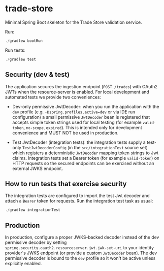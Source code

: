 trade-store
===========

Minimal Spring Boot skeleton for the Trade Store validation service.

Run:

```powershell
./gradlew bootRun
```

Run tests:

```powershell
./gradlew test
```

Security (dev & test)
---------------------

The application secures the ingestion endpoint (`POST /trades`) with OAuth2 JWTs when the
resource-server is enabled. For local development and automated tests we provide two
conveniences:


- Dev-only permissive JwtDecoder: when you run the application with the `dev` profile
  (e.g. `-Dspring.profiles.active=dev` or via IDE run configuration) a small permissive
  `JwtDecoder` bean is registered that accepts simple token strings used for local testing
  (for example `valid-token`, `no-scope`, `expired`). This is intended only for
  development convenience and MUST NOT be used in production.


- Test JwtDecoder (integration tests): the integration tests supply a test-only
  `TestJwtDecoderConfig` (in the `src/integrationTest` source set) which registers a
  deterministic `JwtDecoder` mapping token strings to Jwt claims. Integration tests set a
  Bearer token (for example `valid-token`) on HTTP requests so the secured endpoints can
  be exercised without an external JWKS endpoint.

How to run tests that exercise security
---------------------------------------

The integration tests are configured to import the test Jwt decoder and attach a
`Bearer` token for requests. Run the integration test task as usual:

```powershell
./gradlew integrationTest
```

Production
----------

In production, configure a proper JWKS-backed decoder instead of the dev permissive
decoder by setting `spring.security.oauth2.resourceserver.jwt.jwk-set-uri` to your
identity provider's JWKS endpoint (or provide a custom `JwtDecoder` bean). The dev
permissive decoder is bound to the `dev` profile so it won't be active unless explicitly
enabled.

